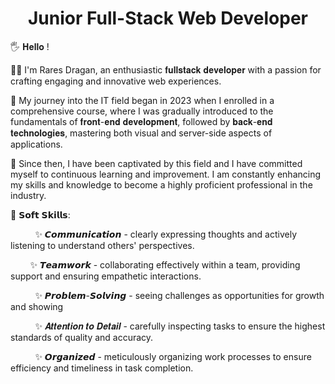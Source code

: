 <h1 align='center'>Junior Full-Stack Web Developer</h1>

<p>🖐 𝐇𝐞𝐥𝐥𝐨 !</p>

<p>👨‍💻 I'm Rares Dragan, an enthusiastic 𝐟𝐮𝐥𝐥𝐬𝐭𝐚𝐜𝐤 𝐝𝐞𝐯𝐞𝐥𝐨𝐩𝐞𝐫 with a passion for crafting engaging and innovative web experiences. </p>
<p>👣 My journey into the IT field began in 2023 when I enrolled in a comprehensive course, where I was gradually introduced to the fundamentals of 𝐟𝐫𝐨𝐧𝐭-𝐞𝐧𝐝 𝐝𝐞𝐯𝐞𝐥𝐨𝐩𝐦𝐞𝐧𝐭, followed by 𝐛𝐚𝐜𝐤-𝐞𝐧𝐝 𝐭𝐞𝐜𝐡𝐧𝐨𝐥𝐨𝐠𝐢𝐞𝐬, mastering both visual and server-side aspects of applications.</p>
<p>🚀 Since then, I have been captivated by this field and I have committed myself to continuous learning and improvement. I am constantly enhancing my skills and knowledge to become a highly proficient professional in the industry.</p>

<p>🌟 𝗦𝗼𝗳𝘁 𝗦𝗸𝗶𝗹𝗹𝘀: </p>
<p>‎‎ ‎ ‎ ‎ ‎ ‎ ‎ ‎ ‎ ‎ ‎✨ 𝘾𝙤𝙢𝙢𝙪𝙣𝙞𝙘𝙖𝙩𝙞𝙤𝙣 - clearly expressing thoughts and actively listening to understand others' perspectives.</p>
<p>‎ ‎ ‎ ‎ ‎ ‎ ‎ ‎ ‎✨ 𝙏𝙚𝙖𝙢𝙬𝙤𝙧𝙠 - collaborating effectively within a team, providing support and ensuring empathetic interactions.</p>
<p>‎ ‎ ‎ ‎ ‎ ‎ ‎ ‎ ‎ ‎ ‎‎✨ 𝙋𝙧𝙤𝙗𝙡𝙚𝙢-𝙎𝙤𝙡𝙫𝙞𝙣𝙜 - seeing challenges as opportunities for growth and showing </p>
<p>‎ ‎ ‎ ‎ ‎ ‎ ‎ ‎ ‎ ‎ ‎✨ 𝑨𝒕𝒕𝒆𝒏𝒕𝒊𝒐𝒏 𝒕𝒐 𝑫𝒆𝒕𝒂𝒊𝒍 - carefully inspecting tasks to ensure the highest standards of quality and accuracy.</p>
<p>‎ ‎ ‎ ‎ ‎ ‎ ‎ ‎ ‎ ‎ ‎‎‎✨ 𝙊𝙧𝙜𝙖𝙣𝙞𝙯𝙚𝙙 - meticulously organizing work processes to ensure efficiency and timeliness in task completion.</p>

